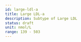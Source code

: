 ```yaml
---
id: large-ldl-a
title: Large LDL-a
description: Subtype of Large LDL
status: draft
unit: nmol/L
range: 139 - 503
---
```



